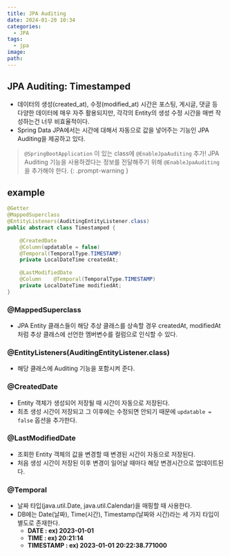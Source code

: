 ```yaml
---
title: JPA Auditing
date: 2024-01-20 10:34
categories:
  - JPA
tags:
  - jpa
image: 
path:
---
```


## JPA Auditing: Timestamped
+ 데이터의 생성(created_at), 수정(modified_at) 시간은 포스팅, 게시글, 댓글 등 다양한 데이터에 매우 자주 활용되지만, 각각의 Entity의 생성 수정 시간을 매번 작성하는건 너무 비효율적이다.
+ Spring Data JPA에서는 시간에 대해서 자동으로 값을 넣어주는 기능인 JPA Auditing을 제공하고 있다.

> `@SpringBootApplication` 이 있는 class에 `@EnableJpaAuditing` 추가!
> JPA Auditing 기능을 사용하겠다는 정보를 전달해주기 위해 `@EnableJpaAuditing` 을 추가해야 한다.
{: .prompt-warning }


## example
```java
@Getter  
@MappedSuperclass  
@EntityListeners(AuditingEntityListener.class)  
public abstract class Timestamped {  
  
    @CreatedDate  
    @Column(updatable = false)  
    @Temporal(TemporalType.TIMESTAMP)  
    private LocalDateTime createdAt;  
  
    @LastModifiedDate  
    @Column    @Temporal(TemporalType.TIMESTAMP)  
    private LocalDateTime modifiedAt;  
}
```
### @MappedSuperclass
+ JPA Entity 클래스들이 해당 추상 클래스를 상속할 경우 createdAt, modifiedAt 처럼 추상 클래스에 선언한 멤버변수를 컬럼으로 인식할 수 있다.

### @EntityListeners(AuditingEntityListener.class)
+ 해당 클래스에 Auditing 기능을 포함시켜 준다.

### @CreatedDate
- Entity 객체가 생성되어 저장될 때 시간이 자동으로 저장된다.
- 최초 생성 시간이 저장되고 그 이후에는 수정되면 안되기 때문에 `updatable = false` 옵션을 추가한다.

### @LastModifiedDate
- 조회한 Entity 객체의 값을 변경할 때 변경된 시간이 자동으로 저장된다.
- 처음 생성 시간이 저장된 이후 변경이 일어날 때마다 해당 변경시간으로 업데이트된다.

### @Temporal
- 날짜 타입(java.util.Date, java.util.Calendar)을 매핑할 때 사용한다.
- DB에는 Date(날짜), Time(시간), Timestamp(날짜와 시간)라는 세 가지 타입이 별도로 존재한다.
    - **DATE : ex) 2023-01-01**
    - **TIME : ex) 20:21:14**
    - **TIMESTAMP : ex) 2023-01-01 20:22:38.771000**